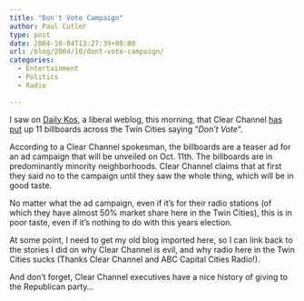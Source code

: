 ```yaml
---
title: "Don't Vote Campaign"
author: Paul Cutler
type: post
date: 2004-10-04T13:27:39+00:00
url: /blog/2004/10/dont-vote-campaign/
categories:
  - Entertainment
  - Politics
  - Radio

---
```

I saw on [Daily Kos][1], a liberal weblog, this morning, that Clear Channel [has][2] [put][3] up 11 billboards across the Twin Cities saying &#8220;_Don&#8217;t Vote_&#8220;.

According to a Clear Channel spokesman, the billboards are a teaser ad for an ad campaign that will be unveiled on Oct. 11th. The billboards are in predominantly minority neighborhoods. Clear Channel claims that at first they said no to the campaign until they saw the whole thing, which will be in good taste.

No matter what the ad campaign, even if it&#8217;s for their radio stations (of which they have almost 50% market share here in the Twin Cities), this is in poor taste, even if it&#8217;s nothing to do with this years election.

At some point, I need to get my old blog imported here, so I can link back to the stories I did on why Clear Channel is evil, and why radio here in the Twin Cities sucks (Thanks Clear Channel and ABC Capital Cities Radio!).

And don&#8217;t forget, Clear Channel executives have a nice history of giving to the Republican party&#8230;

 [1]: http://www.dailycos.com
 [2]: http://www.dailykos.com/story/2004/10/4/21545/9739
 [3]: http://www.startribune.com/stories/462/5012647.html